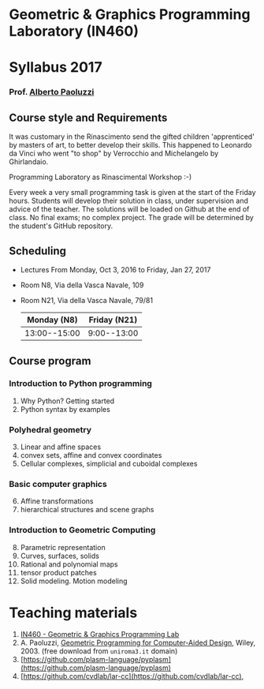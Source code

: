 # Geometric & Graphics Programming Laboratory (IN460)
# Syllabus 2017
### Prof. [Alberto Paoluzzi](http://www.dia.uniroma3.it/~paoluzzi)


## Course style and Requirements

It was customary in the Rinascimento send the gifted children 'apprenticed' by masters of art, to better develop their skills. This happened to Leonardo da Vinci who went "to shop" by Verrocchio and Michelangelo by Ghirlandaio.

Programming Laboratory as Rinascimental Workshop :-)

Every week a very small programming task is given at the start of the Friday hours.
Students will develop their solution in class, under supervision and advice of the teacher. The solutions will be loaded on Github at the end of class. No final exams;
no complex project. The grade will be determined by the student's GitHub repository.
  

## Scheduling

+ Lectures From Monday, Oct 3, 2016 to  Friday, Jan 27, 2017 
+ Room N8, Via della Vasca Navale, 109
+ Room N21, Via della Vasca Navale, 79/81

	| Monday (N8)  | Friday (N21) |  
	|--------------|--------------|
	| 13:00--15:00 |  9:00--13:00 | 



## Course program


### Introduction to Python programming 

1. Why Python?  Getting started
2. Python syntax by examples

### Polyhedral geometry

3. Linear and affine spaces
4. convex sets, affine and convex coordinates
5. Cellular complexes, simplicial and cuboidal complexes

### Basic computer graphics

6. Affine transformations
7. hierarchical structures and scene graphs

### Introduction to Geometric Computing

8. Parametric representation 
9. Curves, surfaces, solids
10. Rational and polynomial maps
11. tensor product patches
12. Solid modeling. Motion modeling



# Teaching materials

1. [IN460 - Geometric & Graphics Programming Lab](https://github.com/cvdlab-courses/ggpl)
2. A. Paoluzzi, [Geometric Programming for Computer-Aided Design](http://onlinelibrary.wiley.com/book/10.1002/0470013885), Wiley, 2003. (free download from `uniroma3.it` domain)
3. [https://github.com/plasm-language/pyplasm](https://github.com/plasm-language/pyplasm)
4. [https://github.com/cvdlab/lar-cc](https://github.com/cvdlab/lar-cc),



